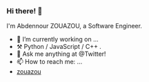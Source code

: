 ### Hi there! 👋

I'm Abdennour ZOUAZOU, a Software Engineer.


- 🔭 I’m currently working on ...
- ⚒️ Python / JavaScript / C++ .
- 💭 Ask me anything at @Twitter!
- 📫 How to reach me: ...
- [zouazou](https://twitter.com/zouazou)

